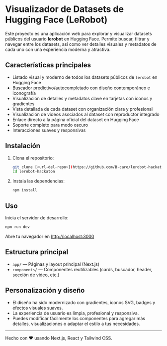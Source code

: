 # Visualizador de Datasets de Hugging Face (LeRobot)

Este proyecto es una aplicación web para explorar y visualizar datasets públicos del usuario **lerobot** en Hugging Face. Permite buscar, filtrar y navegar entre los datasets, así como ver detalles visuales y metadatos de cada uno con una experiencia moderna y atractiva.

## Características principales
- Listado visual y moderno de todos los datasets públicos de `lerobot` en Hugging Face
- Buscador predictivo/autocompletado con diseño contemporáneo e iconografía
- Visualización de detalles y metadatos clave en tarjetas con iconos y gradientes
- Vista detallada de cada dataset con organización clara y profesional
- Visualización de videos asociados al dataset con reproductor integrado
- Enlace directo a la página oficial del dataset en Hugging Face
- Soporte completo para modo oscuro
- Interacciones suaves y responsivas

## Instalación

1. Clona el repositorio:
   ```bash
   git clone [<url-del-repo>](https://github.com/B-caro/lerobot-hackaton.git)
   cd lerobot-hackaton
   ```
2. Instala las dependencias:
   ```bash
   npm install
   ```

## Uso

Inicia el servidor de desarrollo:
```bash
npm run dev
```

Abre tu navegador en [http://localhost:3000](http://localhost:3000)

## Estructura principal
- `app/` — Páginas y layout principal (Next.js)
- `components/` — Componentes reutilizables (cards, buscador, header, sección de video, etc.)

## Personalización y diseño
- El diseño ha sido modernizado con gradientes, iconos SVG, badges y efectos visuales suaves.
- La experiencia de usuario es limpia, profesional y responsiva.
- Puedes modificar fácilmente los componentes para agregar más detalles, visualizaciones o adaptar el estilo a tus necesidades.

---

Hecho con ❤️ usando Next.js, React y Tailwind CSS.
